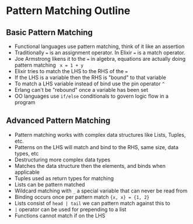 # Pattern Matching Outline

## Basic Pattern Matching


* Functional languages use pattern matching, think of it like an assertion
* Traditionally `=` is an assignment operator. In Elixir `=` is a match
  operator.
* Joe Armstrong likens it to the `=` in algebra, equations are actually doing
  pattern matching ` x = 1 + y`
* Elixir tries to match the LHS to the RHS of the `=`
* If the LHS is a variable then the RHS is "bound" to that variable
* To match a LHS variable instead of bind use the pin operator `^`
* Erlang can't be "rebound" once a variable has been set
* OO languages use `if/else` conditionals to govern logic flow in a program


## Advanced Pattern Matching

* Pattern matching works with complex data structures like Lists, Tuples, etc.
* Patterns on the LHS will match and bind to the RHS, same size, data types, etc
* Destructuring more complex data types
* Matches the data structure then the elements, and binds when applicable
* Tuples used as return types for matching
* Lists can be pattern matched
* Wildcard matching with `_` a special variable that can never be read from
* Binding occurs once per pattern match `{x, x} = {1, 2}`
* Lists consist of `head | tail` we can pattern match against this to
* `|` operator can be used for prepending to a list
* Functions cannot match if on the LHS




